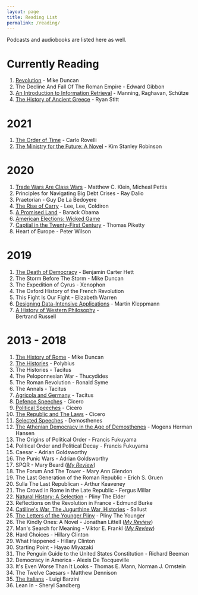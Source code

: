 ```yaml
---
layout: page
title: Reading List
permalink: /reading/
---
```


Podcasts and audiobooks are listed here as well.

# Currently Reading

1. [Revolution](https://podcasts.apple.com/us/podcast/revolutions/id703889772) - Mike Duncan
2. The Decline And Fall Of The Roman Empire - Edward Gibbon
3. [An Introduction to Information Retrieval](https://nlp.stanford.edu/IR-book/information-retrieval-book.html) - Manning, Raghavan, Schütze
4. [The History of Ancient Greece](https://podcasts.apple.com/us/podcast/the-history-of-ancient-greece/id1100563458) - Ryan Stitt

# 2021
1. [The Order of Time](https://www.amazon.com/Order-Time-Carlo-Rovelli/dp/0735216118/ref=sr_1_1?crid=WV3WVWGB6OCU&dchild=1&keywords=the+order+of+time&qid=1609651482&sprefix=the+order+of+time%2Caps%2C217&sr=8-1) - Carlo Rovelli
2. [The Ministry for the Future: A Novel](https://www.amazon.com/dp/B084G7XRKT/ref=dp-kindle-redirect?_encoding=UTF8&btkr=1) - Kim Stanley Robinson

# 2020
1. [Trade Wars Are Class Wars](https://www.amazon.com/Trade-Wars-Are-Class-International/dp/0300244177/ref=sr_1_1?crid=21T9A9XS6UU5W&dchild=1&keywords=trade+wars+are+class+wars&qid=1606704820&sprefix=trade+wars+are+%2Caps%2C234&sr=8-1) - Matthew C. Klein, Micheal Pettis
2. Principles for Navigating Big Debt Crises - Ray Dalio
3. Praetorian - Guy De La Bedoyere
4. [The Rise of Carry](https://www.amazon.com/Rise-Carry-Consequences-Volatility-Suppression-ebook/dp/B07WHV66TW/ref=tmm_kin_swatch_0?_encoding=UTF8&qid=1607305590&sr=8-1) - Lee, Lee, Coldiron
5. [A Promised Land](https://www.amazon.com/Promised-Land-Barack-Obama/dp/1524763160/ref=sr_1_1?dchild=1&keywords=a+promised+land&qid=1606703596&sr=8-1) - Barack Obama
6. [American Elections: Wicked Game](https://podcasts.apple.com/us/podcast/american-elections-wicked-game/id1481254566)
7. [Captial in the Twenty-First Century](https://www.amazon.com/Capital-Twenty-First-Century-Thomas-Piketty-ebook/dp/B074DVRW88/ref=sr_1_1?crid=2UZFZB1BC39K3&dchild=1&keywords=capital+in+the+21st+century&qid=1606704879&sprefix=captial+in+the+%2Caps%2C238&sr=8-1) - Thomas Piketty
8. Heart of Europe - Peter Wilson

# 2019
1. [The Death of Democracy](https://www.amazon.com/Death-Democracy-Hitlers-Downfall-Republic/dp/1250210860/ref=sr_1_1?dchild=1&keywords=the+death+of+democracy&qid=1606704780&sr=8-1) - Benjamin Carter Hett
2. The Storm Before The Storm - Mike Duncan
3. The Expedition of Cyrus - Xenophon
4. The Oxford History of the French Revolution
5. This Fight Is Our Fight - Elizabeth Warren
6. [Designing Data-Intensive Applications](https://www.amazon.com/Designing-Data-Intensive-Applications-Reliable-Maintainable/dp/1449373321/ref=sr_1_3?crid=2XXE1HL15G8P8&dchild=1&keywords=designing+data-intensive+applications&qid=1606706309&sprefix=designing+data%2Caps%2C259&sr=8-3) - Martin Kleppmann
7. [A History of Western Philosophy](https://www.amazon.com/History-Western-Philosophy-Bertrand-Russell/dp/0671201581/ref=sr_1_2?crid=18JHEOLLMKG8Y&dchild=1&keywords=a+history+of+western+philosophy&qid=1606706748&sprefix=a+history+of+wester+philo%2Caps%2C227&sr=8-2) - 	
Bertrand Russell

# 2013 - 2018

1. [The History of Rome](https://podcasts.apple.com/us/podcast/the-history-of-rome/id261654474) - Mike Duncan
2. [The Histories](https://www.amazon.com/Histories-Oxford-Worlds-Classics/dp/0199534705/ref=sr_1_2?dchild=1&keywords=the+histories+polybius&qid=1606704528&sr=8-2) - Polybius
3. The Histories - Tacitus
4. The Peloponnesian War - Thucydides
5. The Roman Revolution - Ronald Syme
6. The Annals - Tacitus
7. [Agricola and Germany](https://www.amazon.com/Agricola-Germany-Oxford-Worlds-Classics/dp/019953926X/ref=sr_1_2?crid=2NAY4OWHHESYC&dchild=1&keywords=agricola+and+germany&qid=1606704373&s=books&sprefix=agricola+and+german%2Cstripbooks%2C238&sr=1-2) - Tacitus
8. [Defence Speeches](https://www.amazon.com/Defence-Speeches-Oxford-Worlds-Classics/dp/0199537909/ref=sr_1_1?dchild=1&keywords=defence+speech&qid=1606704279&sr=8-1) - Cicero
9. [Political Speeches](https://www.amazon.com/Political-Speeches-Oxford-Worlds-Classics/dp/0199540136/ref=sr_1_1?dchild=1&keywords=political+speech+cicero&qid=1606704324&s=books&sr=1-1) - Cicero
10. [The Republic and The Laws](https://www.amazon.com/Republic-Laws-Oxford-Worlds-Classics/dp/019954011X/ref=sr_1_1?dchild=1&keywords=the+republic+and+the+laws&qid=1606704453&s=books&sr=1-1) - Cicero
11. [Selected Speeches](https://www.amazon.com/Selected-Speeches-Oxford-Worlds-Classics/dp/0199593779/ref=sr_1_2?crid=LJTQ8OOWKBCR&dchild=1&keywords=demosthenes+speeches&qid=1606704496&s=books&sprefix=speeches+demosthenes%2Cstripbooks%2C229&sr=1-2) - Demosthenes
12. [The Athenian Democracy in the Age of Demosthenes](https://www.amazon.com/Athenian-Democracy-Age-Demosthenes-Principles/dp/0806131438/ref=sr_1_1?dchild=1&keywords=athenian+politics+in+the+age+of+demosthenes&qid=1606704586&sr=8-1) - Mogens Herman Hansen
13. The Origins of Political Order - Francis Fukuyama
14. Political Order and Political Decay - Francis Fukuyama
15. Caesar - Adrian Goldsworthy
16. The Punic Wars - Adrian Goldsworthy
17. SPQR - Mary Beard ([*My Review*](https://jlujlu.wordpress.com/2016/04/25/review-spqr/))
18. The Forum And The Tower - Mary Ann Glendon
19. The Last Generation of the Roman Republic - Erich S. Gruen
20. Sulla The Last Republican - Arthur Keaveney
21. The Crowd in Rome in the Late Republic - Fergus Millar
22. [Natural History: A Selection](https://www.amazon.com/Natural-History-Selection-Penguin-Classics/dp/0140444130/ref=sr_1_1?dchild=1&keywords=natural+history+pliny&qid=1606705105&sr=8-1) - Pliny The Elder
23. Reflections on the Revolution in France - Edmund Burke
24. [Catiline's War, The Jugurthine War, Histories](https://www.amazon.com/Catilines-Jurgurthine-Histories-Penguin-Classics/dp/0140449485/ref=sr_1_1?crid=7F2TQR0ITO08&dchild=1&keywords=sallust+catiline+s+war%2C+the+jugurthine+war%2C+histories&qid=1606705187&sprefix=sallust+cat%2Caps%2C214&sr=8-1) - Sallust
25. [The Letters of the Younger Pliny](https://www.amazon.com/Letters-Younger-Pliny-Penguin-Classics/dp/0140441271/ref=sr_1_1?dchild=1&keywords=the+letters+of+the+younger+pliny&qid=1606705223&sr=8-1) - Pliny The Younger
26. The Kindly Ones: A Novel - Jonathan Littell ([*My Review*](https://jlujlu.wordpress.com/2016/02/02/review-the-kindly-ones/))
27. Man's Search for Meaning - Viktor E. Frankl ([*My Review*](https://jlujlu.wordpress.com/2016/01/18/there-is-meaning-in-sadness/))
28. Hard Choices - Hillary Clinton
29. What Happened - Hillary Clinton
30. Starting Point - Hayao Miyazaki
31. The Penguin Guide to the United States Constitution - Richard Beeman
32. Democracy in America - Alexis De Tocqueville
33. It's Even Worse Than It Looks - Thomas E. Mann, Norman J. Ornstein
34. The Twelve Caesars - Matthew Dennison
35. [The Italians](https://www.amazon.com/Italians-Luigi-Barzini/dp/0684825007/ref=sr_1_1?crid=2ZSODF0V9S7LS&dchild=1&keywords=the+italians+luigi+barzini&qid=1606706376&sprefix=the+italians%2Caps%2C230&sr=8-1) - Luigi Barzini
36. Lean In - Sheryl Sandberg
